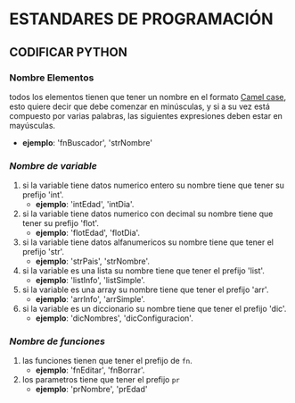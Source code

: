 # ESTANDARES DE PROGRAMACIÓN

## CODIFICAR PYTHON

### Nombre Elementos
todos los elementos tienen que tener un nombre en el formato [Camel case](https://es.wikipedia.org/wiki/Camel_case),
esto quiere decir que debe comenzar en minúsculas, y si a su vez está compuesto
por varias palabras, las siguientes expresiones deben estar en mayúsculas.

- **ejemplo**: 'fnBuscador', 'strNombre'

### *Nombre de variable*

1. si la variable tiene datos numerico entero su nombre tiene que tener su prefijo 'int'.
   -   **ejemplo**: 'intEdad', 'intDia'.
2. si la variable tiene datos numerico con decimal su nombre tiene que tener su prefijo 'flot'.
   -   **ejemplo**: 'flotEdad', 'flotDia'.
3. si la variable tiene datos alfanumericos su nombre tiene que tener el prefijo 'str'.
   -   **ejemplo**: 'strPais', 'strNombre'.
4. si la variable es una lista su nombre tiene que tener el prefijo 'list'.
   -   **ejemplo**: 'listInfo', 'listSimple'.
5. si la variable es una array su nombre tiene que tener el prefijo 'arr'.
   -   **ejemplo**: 'arrInfo', 'arrSimple'.
6. si la variable es un diccionario su nombre tiene que tener el prefijo 'dic'.
   -   **ejemplo**: 'dicNombres', 'dicConfiguracion'.

### *Nombre de funciones*
1. las funciones tienen que tener el prefijo de ``fn``.
   -   **ejemplo**: 'fnEditar', 'fnBorrar'.
2. los parametros tiene que tener el prefijo `pr`
   - **ejemplo**: 'prNombre', 'prEdad'